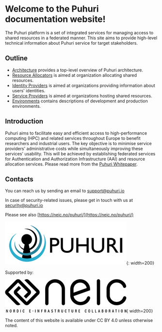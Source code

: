 # Welcome to the Puhuri documentation website!


The Puhuri platform is a set of integrated services for managing access to shared resources in a federated manner.
This site aims to provide high-level technical information about Puhuri service for target stakeholders.

## Outline

- [Architecture](architecture.md) provides a top-level overview of Puhuri architecture.
- [Resource Allocators](resource-allocators-overview.md) is aimed at organization allocating shared resources.
- [Identity Providers](idp_integration/index.md) is aimed at organizations providing information about users' identities.
- [Service Providers](service-providers.md) is aimed at organizations hosting shared resources.
- [Environments](environments.md) contains descriptions of development and production environments.


## Introduction

Puhuri aims to facilitate easy and efficient access to high-performance computing (HPC) and related services throughout Europe to benefit researchers and industrial users. The key objective is to minimise service providers' administrative costs while simultaneously improving these services' usability. This will be achieved by establishing federated services for Authentication and Authorization Infrastructure (AAI) and resource allocation services. Please read more from the [Puhuri Whitepaper](https://wiki.neic.no/w/ext/img_auth.php/8/80/Puhuri_Whitepaper.pdf).

## Contacts

You can reach us by sending an email to [support@puhuri.io](mailto:support@puhuri.io)

In case of security-related issues, please get in touch with us at [security@puhuri.io](mailto:security@puhuri.io)

Please see also [https://neic.no/puhuri/](https://neic.no/puhuri/)

![Puhuri logo](assets/Puhuri_logo-transp_bg.png){: width=200}

Supported by:

![NeIC logo](assets/NEIC_logo_screen_black_w400px.png){ width=200}

The content of this website is available under CC BY 4.0 unless otherwise noted.
